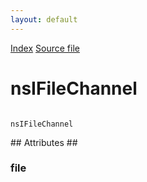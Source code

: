 ```yaml
---
layout: default
---
```

<div id='links'><a href="../index.html">Index</a>
<a href="http://dxr.mozilla.org/mozilla-central/source/netwerk/protocol/file/nsIFileChannel.idl">Source file</a>
</div>

# nsIFileChannel #
<code>  
nsIFileChannel  
  
</code>
## Attributes ##

### file ###
